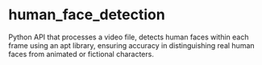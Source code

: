 # human_face_detection
Python API that processes a video file, detects human faces within each frame using an apt library, ensuring accuracy in distinguishing real human faces from animated or fictional characters.
